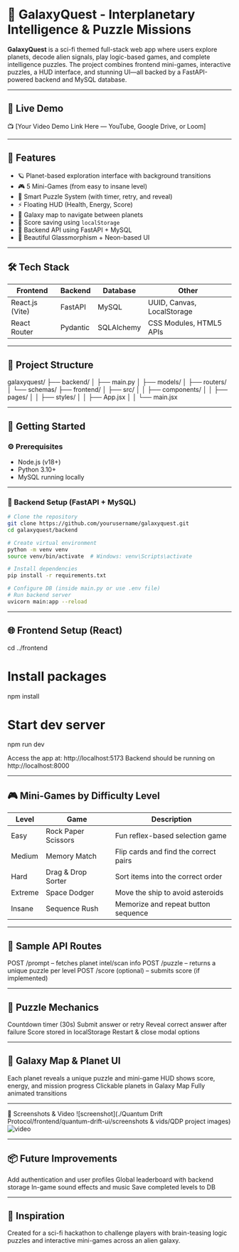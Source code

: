 # 🚀 GalaxyQuest - Interplanetary Intelligence & Puzzle Missions

**GalaxyQuest** is a sci-fi themed full-stack web app where users explore planets, decode alien signals, play logic-based games, and complete intelligence puzzles. The project combines frontend mini-games, interactive puzzles, a HUD interface, and stunning UI—all backed by a FastAPI-powered backend and MySQL database.

---

## 🌌 Live Demo

📺 [Your Video Demo Link Here — YouTube, Google Drive, or Loom]

---

## 🧠 Features

- 🪐 Planet-based exploration interface with background transitions
- 🎮 5 Mini-Games (from easy to insane level)
- 🧩 Smart Puzzle System (with timer, retry, and reveal)
- ⚡ Floating HUD (Health, Energy, Score)
- 🌠 Galaxy map to navigate between planets
- 💾 Score saving using `localStorage`
- 🔐 Backend API using FastAPI + MySQL
- 🎨 Beautiful Glassmorphism + Neon-based UI

---

## 🛠 Tech Stack

| Frontend       | Backend     | Database | Other         |
|----------------|-------------|----------|---------------|
| React.js (Vite) | FastAPI     | MySQL    | UUID, Canvas, LocalStorage |
| React Router    | Pydantic    | SQLAlchemy | CSS Modules, HTML5 APIs |

---

## 📁 Project Structure

galaxyquest/
├── backend/
│ ├── main.py
│ ├── models/
│ ├── routers/
│ └── schemas/
├── frontend/
│ ├── src/
│ │ ├── components/
│ │ ├── pages/
│ │ ├── styles/
│ │ ├── App.jsx
│ │ └── main.jsx

---

## 🚀 Getting Started

### ⚙ Prerequisites

- Node.js (v18+)
- Python 3.10+
- MySQL running locally

---

### 🔧 Backend Setup (FastAPI + MySQL)

```bash
# Clone the repository
git clone https://github.com/yourusername/galaxyquest.git
cd galaxyquest/backend

# Create virtual environment
python -m venv venv
source venv/bin/activate  # Windows: venv\Scripts\activate

# Install dependencies
pip install -r requirements.txt

# Configure DB (inside main.py or use .env file)
# Run backend server
uvicorn main:app --reload
```
---

## 🌐 Frontend Setup (React)

cd ../frontend

# Install packages
npm install

# Start dev server
npm run dev

Access the app at: http://localhost:5173
Backend should be running on http://localhost:8000

--- 
## 🎮 Mini-Games by Difficulty Level

| Level   | Game                | Description                           |
| ------- | ------------------- | ------------------------------------- |
| Easy    | Rock Paper Scissors | Fun reflex-based selection game       |
| Medium  | Memory Match        | Flip cards and find the correct pairs |
| Hard    | Drag & Drop Sorter  | Sort items into the correct order     |
| Extreme | Space Dodger        | Move the ship to avoid asteroids      |
| Insane  | Sequence Rush       | Memorize and repeat button sequence   |

--- 

## 🔁 Sample API Routes
POST /prompt – fetches planet intel/scan info
POST /puzzle – returns a unique puzzle per level
POST /score (optional) – submits score (if implemented)

---

## 🧩 Puzzle Mechanics
Countdown timer (30s)
Submit answer or retry
Reveal correct answer after failure
Score stored in localStorage
Restart & close modal options

---

## 🌌 Galaxy Map & Planet UI
Each planet reveals a unique puzzle and mini-game
HUD shows score, energy, and mission progress
Clickable planets in Galaxy Map
Fully animated transitions

---

📸 Screenshots & Video
![screenshot](./Quantum Drift Protocol/frontend/quantum-drift-ui/screenshots & vids/QDP project images)
![video](https://vimeo.com/1097320189/fbf1c3022c)

---

## 📦 Future Improvements
Add authentication and user profiles
Global leaderboard with backend storage
In-game sound effects and music
Save completed levels to DB

---

## 🧠 Inspiration
Created for a sci-fi hackathon to challenge players with brain-teasing logic puzzles and interactive mini-games across an alien galaxy.

